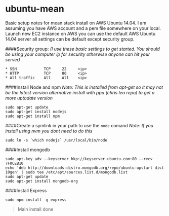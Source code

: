 ubuntu-mean
===========

Basic setup notes for mean stack install on AWS Ubuntu 14.04. I am assuming you have AWS account and a pem file somewhere on your local. Launch new EC2 instance on AWS you can use the default AWS Ubuntu 14.04 server all settings can be default except security group. 

####Security group:
*(I use these basic settings to get started. You should be using your computer ip for security otherwise anyone can hit your server)*
```
* SSH            TCP     22     <ip>
* HTTP           TCP     80     <ip>
* All traffic    All     All    <ip>
``` 

####Install Node and npm 
*Note: This is installed from apt-get so it may not be the latest version alternative install with ppa (chris lea repo) to get a more uptodate version*
```
sudo apt-get update
sudo apt-get install nodejs
sudo apt-get install npm
```
####Create a symlink in your path to use the `node` comand
*Note: If you install using nvm you dont need to do this*
```
sudo ln -s `which nodejs` /usr/local/bin/node
```

####Install mongodb
```
sudo apt-key adv --keyserver hkp://keyserver.ubuntu.com:80 --recv 7F0CEB10
echo 'deb http://downloads-distro.mongodb.org/repo/ubuntu-upstart dist 10gen' | sudo tee /etc/apt/sources.list.d/mongodb.list
sudo apt-get update
sudo apt-get install mongodb-org
```

####Install Express
```
sudo npm install -g express
```

>Main install done
